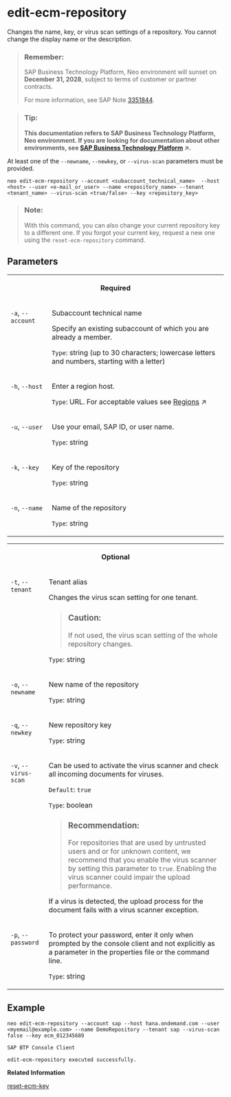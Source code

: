 <!-- loio279edd108d4247d997bd932759f72b8d -->

# edit-ecm-repository

Changes the name, key, or virus scan settings of a repository. You cannot change the display name or the description.



> ### Remember:  
> SAP Business Technology Platform, Neo environment will sunset on **December 31, 2028**, subject to terms of customer or partner contracts.
> 
> For more information, see SAP Note [3351844](https://me.sap.com/notes/3351844).

> ### Tip:  
> **This documentation refers to SAP Business Technology Platform, Neo environment. If you are looking for documentation about other environments, see [SAP Business Technology Platform](https://help.sap.com/viewer/65de2977205c403bbc107264b8eccf4b/Cloud/en-US/6a2c1ab5a31b4ed9a2ce17a5329e1dd8.html "SAP Business Technology Platform (SAP BTP) is an integrated offering comprised of four technology portfolios: database and data management, application development and integration, analytics, and intelligent technologies. The platform offers users the ability to turn data into business value, compose end-to-end business processes, and build and extend SAP applications quickly.") :arrow_upper_right:.**



At least one of the `--newname`, `--newkey`, or `--virus-scan` parameters must be provided.

```
neo edit-ecm-repository --account <subaccount_technical_name>  --host <host> --user <e-mail_or_user> --name <repository_name> --tenant <tenant_name> --virus-scan <true/false> --key <repository_key> 
```

> ### Note:  
> With this command, you can also change your current repository key to a different one. If you forgot your current key, request a new one using the `reset-ecm-repository` command.



## Parameters


<table>
<tr>
<th valign="top" colspan="2">

Required



</th>
</tr>
<tr>
<td valign="top">

`-a`, `--account`



</td>
<td valign="top">

Subaccount technical name

Specify an existing subaccount of which you are already a member.

`Type`: string \(up to 30 characters; lowercase letters and numbers, starting with a letter\)



</td>
</tr>
<tr>
<td valign="top">

`-h`, `--host`



</td>
<td valign="top">

Enter a region host.

`Type`: URL. For acceptable values see [Regions](https://help.sap.com/viewer/65de2977205c403bbc107264b8eccf4b/Cloud/en-US/350356d1dc314d3199dca15bd2ab9b0e.html "You can deploy applications in different regions. Each region represents a geographical location (for example, Europe, US East) where applications, data, or services are hosted.") :arrow_upper_right:



</td>
</tr>
<tr>
<td valign="top">

`-u`, `--user`



</td>
<td valign="top">

Use your email, SAP ID, or user name.

`Type`: string



</td>
</tr>
<tr>
<td valign="top">

`-k`, `--key`



</td>
<td valign="top">

Key of the repository

`Type`: string



</td>
</tr>
<tr>
<td valign="top">

`-n`, `--name`



</td>
<td valign="top">

Name of the repository

`Type`: string



</td>
</tr>
</table>


<table>
<tr>
<th valign="top" colspan="2">

Optional



</th>
</tr>
<tr>
<td valign="top">

`-t`, `--tenant`



</td>
<td valign="top">

Tenant alias

Changes the virus scan setting for one tenant.

> ### Caution:  
> If not used, the virus scan setting of the whole repository changes.

`Type`: string



</td>
</tr>
<tr>
<td valign="top">

`-o`, `--newname`



</td>
<td valign="top">

New name of the repository

`Type`: string



</td>
</tr>
<tr>
<td valign="top">

`-q`, `--newkey`



</td>
<td valign="top">

New repository key

`Type`: string



</td>
</tr>
<tr>
<td valign="top">

`-v`, `--virus-scan`



</td>
<td valign="top">

Can be used to activate the virus scanner and check all incoming documents for viruses.

`Default`: `true`

`Type`: boolean

> ### Recommendation:  
> For repositories that are used by untrusted users and or for unknown content, we recommend that you enable the virus scanner by setting this parameter to `true`. Enabling the virus scanner could impair the upload performance.

If a virus is detected, the upload process for the document fails with a virus scanner exception.



</td>
</tr>
<tr>
<td valign="top">

`-p`, `--password`



</td>
<td valign="top">

To protect your password, enter it only when prompted by the console client and not explicitly as a parameter in the properties file or the command line.

`Type`: string



</td>
</tr>
</table>



## Example

```
neo edit-ecm-repository --account sap --host hana.ondemand.com --user <myemail@example.com> --name DemoRepository --tenant sap --virus-scan false --key ecm_012345689

SAP BTP Console Client

edit-ecm-repository executed successfully.

```

**Related Information**  


[reset-ecm-key](reset-ecm-key-5434b2d.md "If you have forgotten the repository key, use this command to request a new repository key.")

